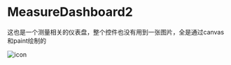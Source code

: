 # MeasureDashboard2
这也是一个测量相关的仪表盘，整个控件也没有用到一张图片，全是通过canvas和paint绘制的

![icon](https://github.com/wangjia55/MeasureDashboard2/blob/master/screen_shot.png)
